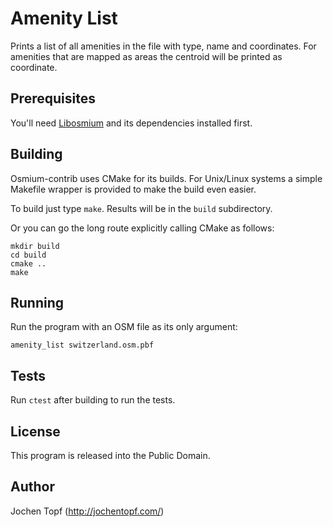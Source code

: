 
# Amenity List

Prints a list of all amenities in the file with type, name and coordinates.
For amenities that are mapped as areas the centroid will be printed as
coordinate.


## Prerequisites

You'll need [Libosmium](http://osmcode.org/libosmium) and its dependencies
installed first.


## Building

Osmium-contrib uses CMake for its builds. For Unix/Linux systems a simple
Makefile wrapper is provided to make the build even easier.

To build just type `make`. Results will be in the `build` subdirectory.

Or you can go the long route explicitly calling CMake as follows:

    mkdir build
    cd build
    cmake ..
    make


## Running

Run the program with an OSM file as its only argument:

    amenity_list switzerland.osm.pbf


## Tests

Run `ctest` after building to run the tests.


## License

This program is released into the Public Domain.


## Author

Jochen Topf (http://jochentopf.com/)

